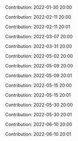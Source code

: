 Contribution: 2022-01-30 20:00

Contribution: 2022-02-11 20:00

Contribution: 2022-02-11 20:01

Contribution: 2022-03-07 20:00

Contribution: 2022-03-31 20:00

Contribution: 2022-05-02 20:00

Contribution: 2022-05-09 20:00

Contribution: 2022-05-09 20:01

Contribution: 2022-05-15 20:00

Contribution: 2022-05-15 20:01

Contribution: 2022-05-30 20:00

Contribution: 2022-05-30 20:01

Contribution: 2022-06-10 20:00

Contribution: 2022-06-10 20:01

